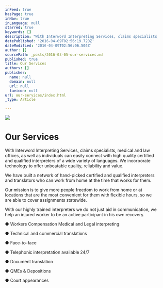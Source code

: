 ```yaml
---
inFeed: true
hasPage: true
inNav: true
inLanguage: null
starred: true
keywords: []
description: "With Interword Interpreting Services, claims specialists, medical and law offices, as well as individuals can easily connect with high quality certified and qualified interpreters of a wide variety of languages. We incorporate technology to offer unbeatable quality, reliability and value.\_"
datePublished: '2016-04-09T02:56:19.720Z'
dateModified: '2016-04-09T02:56:06.504Z'
author: []
sourcePath: _posts/2016-03-05-our-services.md
published: true
title: Our Services
authors: []
publisher:
  name: null
  domain: null
  url: null
  favicon: null
url: our-services/index.html
_type: Article

---
```

![](https://s3-us-west-2.amazonaws.com/the-grid-img/p/d5acd10849908ee1320d878b92e506bcb6c8870c.png)

# Our Services

With Interword Interpreting Services, claims specialists, medical and law offices, as well as individuals can easily connect with high quality certified and qualified interpreters of a wide variety of languages. We incorporate technology to offer unbeatable quality, reliability and value. 

We have built a network of hand-picked certified and qualified interpreters and translators who can work from home at the time that works for them. 

Our mission is to give more people freedom to work from home or at locations that are the most convenient for them with flexible hours, so we are able to cover assignments statewide. 

With our highly trained interpreters we do not just aid in communication, we help an injured worker to be an active participant in his own recovery.

● Workers Compensation
Medical and Legal interpreting

● Technical and
commercial translations

● Face-to-face

● Telephonic
interpretation available 24/7

● Document translation

● QMEs &
Depositions

● Court appearances